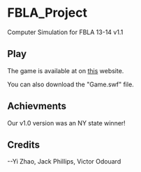 FBLA_Project
============
Computer Simulation for FBLA 13-14 v1.1

## Play

The game is available at on [this](http://sellingsmiles.neocities.org) website.

You can also download the "Game.swf" file.

## Achievments

Our v1.0 version was an NY state winner!

## Credits

--Yi Zhao, Jack Phillips, Victor Odouard
